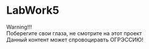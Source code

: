 # LabWork5

Warning!!!  
Поберегите свои глаза, не смотрите на этот проект  
Данный контент может спровоциравть ОГРЭССИЮ!
